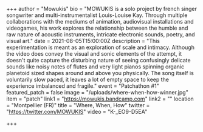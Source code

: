 +++
author = "Mowukis"
bio = "MOWUKIS is a solo project by french singer songwriter and multi-instrumentalist Louis-Louise Kay. Through multiple collaborations with the mediums of animation, audiovisual installations and videogames, his work explores the relationship between the humble and raw nature of acoustic instruments, intricate electronic sounds, poetry, and visual art."
date = 2021-08-05T15:00:00Z
description = "This experimentation is meant as an exploration of scale and intimacy. Although the video does convey the visual and sonic elements of the attempt, it doesn't quite capture the disturbing nature of seeing confusingly delicate sounds like noisy notes of flutes and very light pianos spinning organic planetoid sized shapes around and above you physically. The song itself is voluntarily slow paced, it leaves a lot of empty space to keep the experience imbalanced and fragile."
event = "Patchathon #1"
featured_patch = false
image = "/uploads/where-when-how-winner.jpg"
item = "patch"
link1 = "https://mowukis.bandcamp.com"
link2 = ""
location = "Montpellier (FR)"
title = "Where, When, How"
twitter = "https://twitter.com/MOWUKIS"
video = "K-_EO9-D5EA"

+++

